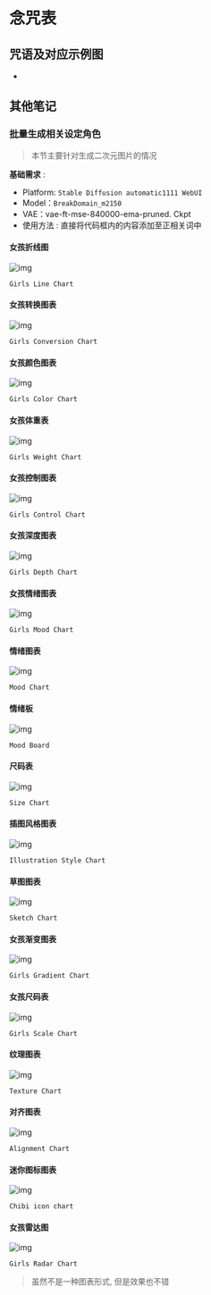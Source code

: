 # 念咒表

## 咒语及对应示例图

- 

## 其他笔记

### 批量生成相关设定角色

> 本节主要针对生成二次元图片的情况

**基础需求** :

- Platform: `Stable Diffusion automatic1111 WebUI`
- Model：`BreakDomain_m2150` 
- VAE：vae-ft-mse-840000-ema-pruned. Ckpt
- 使用方法 : 直接将代码框内的内容添加至正相关词中

#### 女孩折线图 

![img](./images/1684117674354-tCLvx8YEbi.png)

```
Girls Line Chart
```

#### 女孩转换图表

![img](./images/1684118679921-CbPV6rlvZs.png)

```
Girls Conversion Chart
```

#### 女孩颜色图表

![img](./images/1684118996342-X9RJKUKWfv.png)

```
Girls Color Chart
```

#### 女孩体重表

![img](./images/1684119204983-u5tkxXrUYJ.png)

```
Girls Weight Chart
```

#### 女孩控制图表

![img](./images/1684119315285-lM8PWwbVgA.png)

```
Girls Control Chart
```

#### 女孩深度图表

![img](./images/1684119422108-uaBkgS8Ca8.png)

```
Girls Depth Chart
```

#### 女孩情绪图表

![img](./images/1684119660645-UgBrJI4oc7.png)

```
Girls Mood Chart
```

#### 情绪图表

![img](./images/1684120242750-Z6PYyZIDPy.png)

```
Mood Chart
```

#### 情绪板

![img](./images/1684120433076-xcUSu0lxjK.png)

```
Mood Board
```

#### 尺码表

![img](./images/1684120593494-UraNrdg3Ot.png)

```
Size Chart
```

#### 插图风格图表

![img](./images/1684120863641-6bVu09QdSc.png)

```
Illustration Style Chart
```

#### 草图图表

![img](./images/1684120949387-DocxClGDl3.png)

```
Sketch Chart
```

#### 女孩渐变图表

![img](./images/1684121158022-pWu6sZHkLT.png)

```
Girls Gradient Chart
```

#### 女孩尺码表

![img](./images/1684121297344-y7R3niUydL.png)

```
Girls Scale Chart
```

#### 纹理图表

![img](./images/1684121446859-JkjHnFcmDf.png)

```
Texture Chart
```

#### 对齐图表

![img](./images/1684121675828-dKhR6iuGIH.png)

```text
Alignment Chart
```

#### 迷你图标图表

![img](./images/1684122131408-ANjW4y37BJ.png)

```text
Chibi icon chart
```

#### 女孩雷达图

![img](./images/1684122421173-wYvN8F5HqR.png)

```text
Girls Radar Chart
```

> 虽然不是一种图表形式, 但是效果也不错